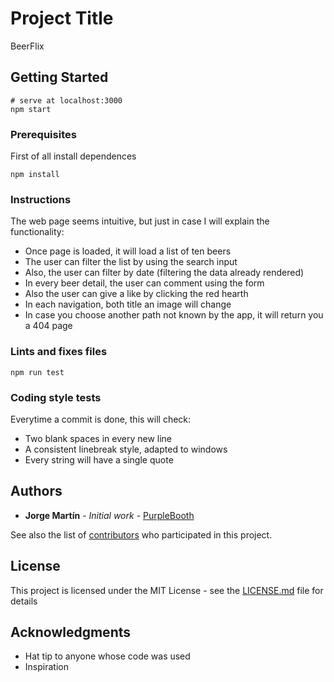 # Project Title

BeerFlix

## Getting Started

```
# serve at localhost:3000
npm start
```

### Prerequisites

First of all install dependences

```
npm install
```

### Instructions

The web page seems intuitive, but just in case I will explain the functionality:

- Once page is loaded, it will load a list of ten beers
- The user can filter the list by using the search input
- Also, the user can filter by date (filtering the data already rendered)
- In every beer detail, the user can comment using the form
- Also the user can give a like by clicking the red hearth
- In each navigation, both title an image will change
- In case you choose another path not known by the app, it will return you a 404 page

### Lints and fixes files

```
npm run test
```

### Coding style tests

Everytime a commit is done, this will check:

- Two blank spaces in every new line
- A consistent linebreak style, adapted to windows
- Every string will have a single quote

## Authors

- **Jorge Martín** - _Initial work_ - [PurpleBooth](https://github.com/PurpleBooth)

See also the list of [contributors](https://github.com/your/project/contributors) who participated in this project.

## License

This project is licensed under the MIT License - see the [LICENSE.md](LICENSE.md) file for details

## Acknowledgments

- Hat tip to anyone whose code was used
- Inspiration
